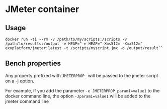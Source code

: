 # JMeter container

## Usage

```
docker run -ti --rm -v /path/to/my/scripts:/scripts -v /path/to/results:/output -e HEAP="-e HEAP="-Xms512m -Xmx512m" exoplatform/jmeter:latest -t /scripts/myscript.jmx -o /output/result``
```

## Bench properties

Any property prefixed with ``JMETERPROP_`` will be passed to the jmeter script on a -j option.

For example, if you add the parameter ``-e JMETERPROP_param1=value1`` to the docker command line, the option ``-Jparam1=value1`` will be added to the jmeter command line

